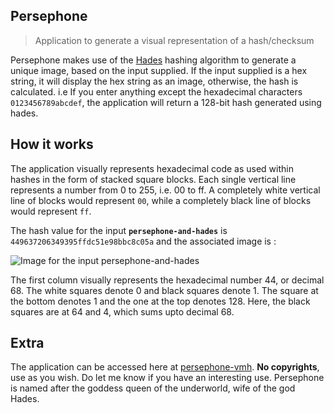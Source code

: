 ## Persephone
>Application to generate a visual representation of a hash/checksum

Persephone makes use of the [Hades](https://github.com/thisisjustinm/hades) hashing algorithm to generate a unique image, based on the input supplied. If the input supplied is
a hex string, it will display the hex string as an image, otherwise, the hash is calculated. i.e If you enter anything except the hexadecimal characters ```0123456789abcdef```, the application will return a 128-bit hash generated using hades.

## How it works
The application visually represents hexadecimal code as used within hashes in the form of stacked square blocks. Each single vertical line represents a number from 0 to 255, 
i.e. 00 to ff. A completely white vertical line of blocks would represent ```00```, while a completely black line of blocks would represent ```ff```.

The hash value for the input **```persephone-and-hades```** is ```449637206349395ffdc51e98bbc8c05a``` and the associated image is : 

![Image for the input persephone-and-hades](https://persephone-vmh.herokuapp.com/api/persephone-and-hades)

The first column visually represents the hexadecimal number 44, or decimal 68. The white squares denote 0 and black squares denote 1. The square at the bottom denotes 1 and 
the one at the top denotes 128. Here, the black squares are at 64 and 4, which sums upto decimal 68.

## Extra
The application  can be accessed here at [persephone-vmh](https://persephone-vmh.herokuapp.com/).  **No copyrights**, use as you wish. Do let me know if you have an interesting use.
Persephone is named after the goddess queen of the underworld, wife of the god Hades.

